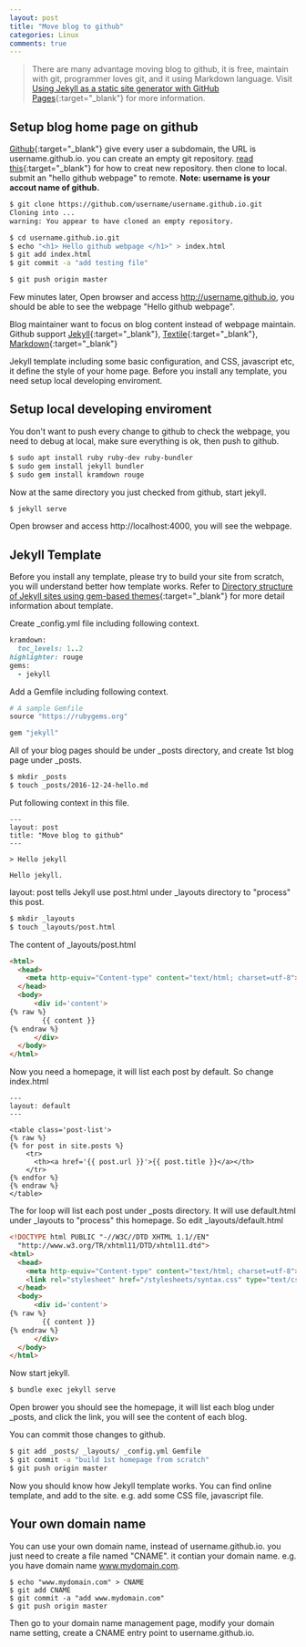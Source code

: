 ```yaml
---
layout: post 
title: "Move blog to github"
categories: Linux
comments: true
---
```


> There are many advantage moving blog to github, it is free, maintain with git, programmer loves git, and it using Markdown language.
Visit [Using Jekyll as a static site generator with GitHub Pages](https://help.github.com/articles/using-jekyll-as-a-static-site-generator-with-github-pages/){:target="_blank"} for more information.

## Setup blog home page on github
[Github](http://github.com){:target="_blank"} give every user a subdomain, 
the URL is username.github.io. you can create an empty git repository. 
[read this](https://help.github.com/articles/creating-a-new-repository/){:target="_blank"} for how to creat new repository.
then clone to local. submit an "hello github webpage" to remote. **Note: username is your accout name of github.**

```bash
$ git clone https://github.com/username/username.github.io.git
Cloning into ...
warning: You appear to have cloned an empty repository.

$ cd username.github.io.git
$ echo "<h1> Hello github webpage </h1>" > index.html
$ git add index.html
$ git commit -a "add testing file"

$ git push origin master
```

Few minutes later, Open browser and access http://username.github.io, you should be able to see the webpage "Hello github webpage".

Blog maintainer want to focus on blog content instead of webpage maintain. 
Github support [Jekyll](https://jekyllrb.com){:target="_blank"}, 
[Textile](https://txstyle.org/){:target="_blank"},
[Markdown](https://en.wikipedia.org/wiki/Markdown){:target="_blank"}

Jekyll template including some basic configuration, and CSS, javascript etc, it define the style of your home page.
Before you install any template, you need setup local developing enviroment.

## Setup local developing enviroment
You don't want to push every change to github to check the webpage, you need to debug at local, make sure everything is ok, then push to github.

```bash
$ sudo apt install ruby ruby-dev ruby-bundler
$ sudo gem install jekyll bundler
$ sudo gem install kramdown rouge
```

Now at the same directory you just checked from github, start jekyll.

```bash
$ jekyll serve 
```

Open browser and access http://localhost:4000, you will see the webpage.

## Jekyll Template
Before you install any template, please try to build your site from scratch, you will understand better how template works. 
Refer to [Directory structure of Jekyll sites using gem-based themes](https://jekyllrb.com/docs/structure/){:target="_blank"}
for more detail information about template.

Create _config.yml file including following context.

```ruby
kramdown:
  toc_levels: 1..2
highlighter: rouge
gems:
  - jekyll
```

Add a Gemfile including following context.

```ruby
# A sample Gemfile
source "https://rubygems.org"

gem "jekyll"
```

All of your blog pages should be under _posts directory, and create 1st blog page under _posts.

```bash
$ mkdir _posts
$ touch _posts/2016-12-24-hello.md
```

Put following context in this file.

```text
---
layout: post
title: "Move blog to github"
---

> Hello jekyll

Hello jekyll. 
```

layout: post tells Jekyll use post.html under _layouts directory to "process" this post.

```bash
$ mkdir _layouts
$ touch _layouts/post.html
```

The content of _layouts/post.html

```html
<html>
  <head>
    <meta http-equiv="Content-type" content="text/html; charset=utf-8">
  </head>
  <body>
      <div id='content'>
{% raw %}
        {{ content }}
{% endraw %}
      </div>
  </body>
</html>
```

Now you need a homepage, it will list each post by default. So change index.html

```text
---
layout: default
---

<table class='post-list'>
{% raw %}
{% for post in site.posts %}
    <tr>
      <th><a href='{{ post.url }}'>{{ post.title }}</a></th>
    </tr>
{% endfor %}
{% endraw %}
</table>
```

The for loop will list each post under _posts directory. It will use default.html under _layouts to "process" this homepage.
So edit _layouts/default.html

```html
<!DOCTYPE html PUBLIC "-//W3C//DTD XHTML 1.1//EN"
  "http://www.w3.org/TR/xhtml11/DTD/xhtml11.dtd">
<html>
  <head>
    <meta http-equiv="Content-type" content="text/html; charset=utf-8">
    <link rel="stylesheet" href="/stylesheets/syntax.css" type="text/css" media="screen" charset="utf-8"/>
  </head>
  <body>
      <div id='content'>
{% raw %}
        {{ content }}
{% endraw %}
      </div>
  </body>
</html>
```

Now start jekyll.

```bash
$ bundle exec jekyll serve 
```

Open brower you should see the homepage, it will list each blog under _posts, and click the link, you will see the content of each blog.

You can commit those changes to github.

```bash
$ git add _posts/ _layouts/ _config.yml Gemfile
$ git commit -a "build 1st homepage from scratch"
$ git push origin master
```

Now you should know how Jekyll template works. You can find online template, and add to the site. 
e.g. add some CSS file, javascript file.

## Your own domain name
You can use your own domain name, instead of username.github.io. 
you just need to create a file named "CNAME". it contian your domain name. e.g. you have domain name www.mydomain.com.

```
$ echo "www.mydomain.com" > CNAME
$ git add CNAME
$ git commit -a "add www.mydomain.com"
$ git push origin master
```

Then go to your domain name management page, modify your domain name setting, create a CNAME entry point to username.github.io.
